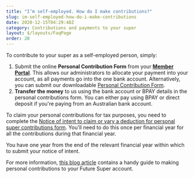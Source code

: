 ```yaml
---
title: "I’m self-employed. How do I make contributions?"
slug: im-self-employed-how-do-i-make-contributions
date: 2020-12-15T04:29:48Z
category: Contributions and payments to your super
layout: $/layouts/FaqPage
order: 20
---
```


To contribute to your super as a self-employed person, simply:

1.  Submit the online **Personal Contribution Form** from your **[Member Portal](https://portal.myfuturesuper.com.au/member/login_1)**. This allows our administrators to allocate your payment into your account, as all payments go into the one bank account. Alternatively, you can submit our downloadable [Personal Contribution Form](https://www.futuresuper.com.au/personalcontributionsform).
2.  **Transfer the money** to us using the bank account or BPAY details in the personal contributions form. You can either pay using BPAY or direct deposit if you're paying from an Australian bank account. 

To claim your personal contributions for tax purposes, you need to complete the [Notice of intent to claim or vary a deduction for personal super contributions form](https://www.ato.gov.au/Forms/Notice-of-intent-to-claim-or-vary-a-deduction-for-personal-super-contributions/). You'll need to do this once per financial year for all the contributions during that financial year.

You have one year from the end of the relevant financial year within which to submit your notice of intent.

For more information, [this blog article](https://www.futuresuper.com.au/blog/faqs-personal-contributions) contains a handy guide to making personal contributions to your Future Super account.
